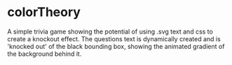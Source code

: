 # colorTheory

A simple trivia game showing the potential of using .svg text and css to create a knockout effect. The questions text is dynamically created and is 'knocked out' of the black bounding box, showing the animated gradient of the background behind it.